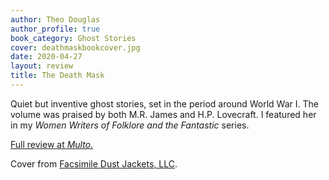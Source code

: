 ```yaml
---
author: Theo Douglas
author_profile: true
book_category: Ghost Stories
cover: deathmaskbookcover.jpg
date: 2020-04-27
layout: review
title: The Death Mask
---
```


Quiet but inventive ghost stories, set in the period around World War I. The volume was praised by both M.R. James and H.P. Lovecraft. I featured her in my *Women Writers of Folklore and the Fantastic* series. 

[Full review at *Multo*.](https://multoghost.wordpress.com/2020/04/27/women-writers-of-folklore-and-the-fantastic-theo-douglas/)

Cover from [Facsimile Dust Jackets, LLC](https://www.dustjackets.com/pages/books/6767/everett-mrs/death-mask-the).